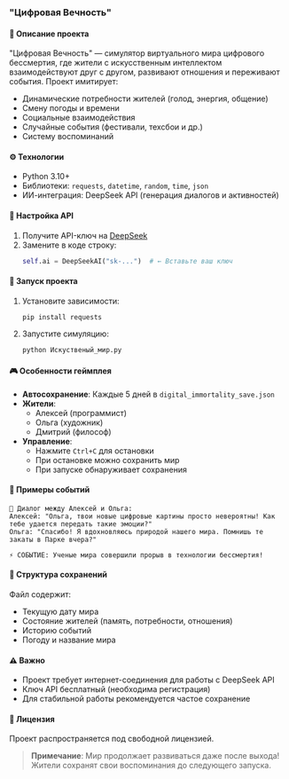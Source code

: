 ### "Цифровая Вечность"

#### 🌌 Описание проекта
"Цифровая Вечность" — симулятор виртуального мира цифрового бессмертия, где жители с искусственным интеллектом взаимодействуют друг с другом, развивают отношения и переживают события. Проект имитирует:
- Динамические потребности жителей (голод, энергия, общение)
- Смену погоды и времени
- Социальные взаимодействия
- Случайные события (фестивали, техсбои и др.)
- Систему воспоминаний

#### ⚙️ Технологии
- Python 3.10+
- Библиотеки: `requests`, `datetime`, `random`, `time`, `json`
- ИИ-интеграция: DeepSeek API (генерация диалогов и активностей)

#### 🔑 Настройка API
1. Получите API-ключ на [DeepSeek](https://platform.deepseek.com/)
2. Замените в коде строку:
   ```python
   self.ai = DeepSeekAI("sk-...")  # ← Вставьте ваш ключ
   ```

#### 🚀 Запуск проекта
1. Установите зависимости:
   ```bash
   pip install requests
   ```
2. Запустите симуляцию:
   ```bash
   python Искуственый_мир.py
   ```

#### 🎮 Особенности геймплея
- **Автосохранение**: Каждые 5 дней в `digital_immortality_save.json`
- **Жители**: 
  - Алексей (программист)
  - Ольга (художник)
  - Дмитрий (философ)
- **Управление**:
  - Нажмите `Ctrl+C` для остановки
  - При остановке можно сохранить мир
  - При запуске обнаруживает сохранения

#### 🌟 Примеры событий
```plaintext
💬 Диалог между Алексей и Ольга:
Алексей: "Ольга, твои новые цифровые картины просто невероятны! Как тебе удается передать такие эмоции?"
Ольга: "Спасибо! Я вдохновляюсь природой нашего мира. Помнишь те закаты в Парке вчера?"

⚡ СОБЫТИЕ: Ученые мира совершили прорыв в технологии бессмертия!
```

#### 📁 Структура сохранений
Файл содержит:
- Текущую дату мира
- Состояние жителей (память, потребности, отношения)
- Историю событий
- Погоду и название мира

#### ⚠️ Важно
- Проект требует интернет-соединения для работы с DeepSeek API
- Ключ API бесплатный (необходима регистрация)
- Для стабильной работы рекомендуется частое сохранение

#### 📜 Лицензия
Проект распространяется под свободной лицензией.

> **Примечание**: Мир продолжает развиваться даже после выхода! Жители сохранят свои воспоминания до следующего запуска.
